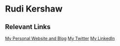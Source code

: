 # Rudi Kershaw

## Relevant Links
[My Personal Website and Blog](https://www.rudikershaw.com)
[My Twitter](https://twitter.com/rudikershaw)
[My LinkedIn](https://www.linkedin.com/in/rudikershaw/)
